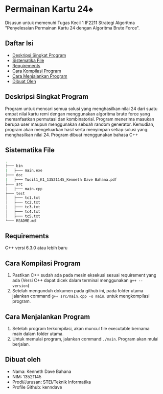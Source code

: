 # Permainan Kartu 24♠
Disusun untuk memenuhi Tugas Kecil 1 IF2211 Strategi Algoritma "Penyelesaian Permainan Kartu 24 dengan Algoritma Brute Force".

## Daftar Isi
* [Deskripsi Singkat Program](#deskripsi-singkat-program)
* [Sistematika File](#sistematika-file)
* [Requirements](#requirements)
* [Cara Kompilasi Program](#cara-kompilasi-program)
* [Cara Menjalankan Program](#cara-menjalankan-program)
* [Dibuat Oleh](#dibuat-oleh)

## Deskripsi Singkat Program
Program untuk mencari semua solusi yang menghasilkan nilai 24 dari suatu empat nilai kartu remi dengan menggunakan algoritma brute force yang memanfaatkan permutasi dan kombinatorial. Program menerima masukan berupa user maupun menggunakan sebuah random generator. Kemudian, program akan mengeluarkan hasil serta menyimpan setiap solusi yang menghasilkan nilai 24. Program dibuat menggunakan bahasa C++
## Sistematika File
```bash
.
├─── bin
|   ├─── main.exe
├─── doc
|   ├─── Tucil1_K1_13521145_Kenneth Dave Bahana.pdf
├─── src
│   ├─── main.cpp
├─── test
│   ├─── tc1.txt
│   ├─── tc2.txt
│   ├─── tc3.txt
│   ├─── tc4.txt
│   ├─── tc5.txt
└─── README.md
```
## Requirements
C++ versi 6.3.0 atau lebih baru

## Cara Kompilasi Program
1. Pastikan C++ sudah ada pada mesin eksekusi sesuai requirement yang ada (Versi C++ dapat dicek dalam terminal menggunakan `g++ --version`)
2. Setelah mengunduh dokumen pada github ini, pada folder utama jalankan command `g++ src/main.cpp -o main`. untuk mengkompilasi program.
## Cara Menjalankan Program
1. Setelah program terkompilasi, akan muncul file executable bernama main dalam folder utama.
2. Untuk memulai program, jalankan command `./main`. Program akan mulai berjalan.

## Dibuat oleh
* Nama: Kenneth Dave Bahana
* NIM: 13521145
* Prodi/Jurusan: STEI/Teknik Informatika
* Profile Github: kenndave
